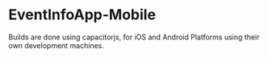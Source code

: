 # EventInfoApp-Mobile
Builds are done using capacitorjs, for iOS and Android Platforms using their own development machines.
